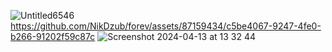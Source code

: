 ![Untitled6546](https://github.com/NikDzub/forev/assets/87159434/788073f4-7781-4138-9765-12da4653ea7a)
https://github.com/NikDzub/forev/assets/87159434/c5be4067-9247-4fe0-b266-91202f59c87c
![Screenshot 2024-04-13 at 13 32 44](https://github.com/NikDzub/forev/assets/87159434/d4fb3960-0cbd-4ca4-91de-deb7e747f41c)

